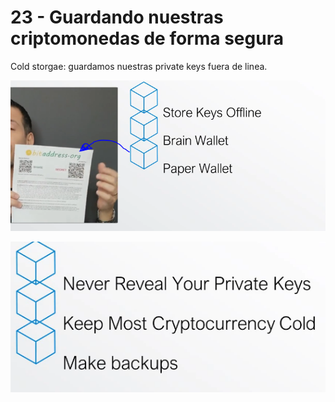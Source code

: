 # 23 - Guardando nuestras criptomonedas de forma segura

Cold storgae: guardamos nuestras private keys fuera de linea.

![](../../.gitbook/assets/imagen%20%28329%29.png)

![](../../.gitbook/assets/imagen%20%28340%29.png)

